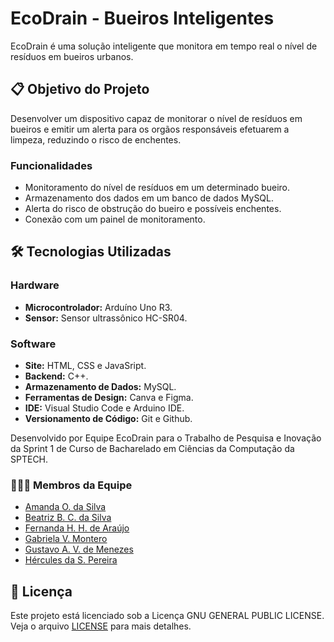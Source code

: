 # EcoDrain - Bueiros Inteligentes

EcoDrain é uma solução inteligente que monitora em tempo real o nível de resíduos em bueiros urbanos.

## 📋 Objetivo do Projeto
Desenvolver um dispositivo capaz de monitorar o nível de resíduos em bueiros e emitir um alerta para os orgãos responsáveis efetuarem a limpeza, reduzindo o risco de enchentes.

### Funcionalidades
- Monitoramento do nível de resíduos em um determinado bueiro.
- Armazenamento dos dados em um banco de dados MySQL.
- Alerta do risco de obstrução do bueiro e possíveis enchentes.
- Conexão com um painel de monitoramento.
## 🛠️ Tecnologias Utilizadas

### Hardware
- **Microcontrolador:** Arduíno Uno R3.
- **Sensor:** Sensor ultrassônico HC-SR04.


### Software
- **Site:** HTML, CSS e JavaSript.
- **Backend:** C++.
- **Armazenamento de Dados:** MySQL.
- **Ferramentas de Design:** Canva e Figma.
- **IDE:** Visual Studio Code e Arduino IDE.
- **Versionamento de Código:** Git e Github.


Desenvolvido por Equipe EcoDrain para o Trabalho de Pesquisa e Inovação da Sprint 1 de Curso de Bacharelado em Ciências da Computação da SPTECH.


### 👷👷‍♀️ Membros da Equipe

- [Amanda O. da Silva](https://github.com/Amanda-Oliveira18) 
- [Beatriz B. C. da Silva](https://www.linkedin.com/in/beatrizbernardess)
- [Fernanda H. H. de Araújo](https://github.com/FernandaHenckel)
- [Gabriela V. Montero](https://github.com/gabrielavmxx)
- [Gustavo A. V. de Menezes](http://www.linkedin.com/in/)
- [Hércules da S. Pereira](https://www.linkedin.com/in/herculessp)


## 📝 Licença

Este projeto está licenciado sob a Licença GNU GENERAL PUBLIC LICENSE. Veja o arquivo [LICENSE](./LICENSE) para mais detalhes.
